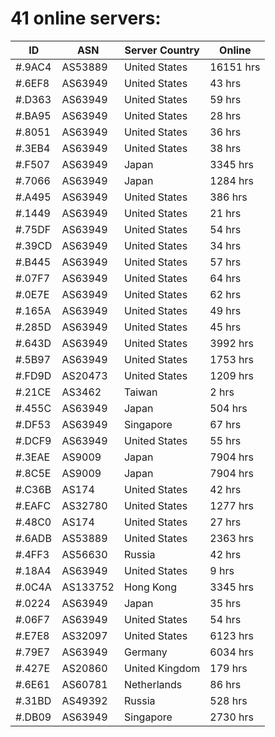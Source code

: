 # 41 online servers:

| ID | ASN | Server Country | Online |
| ------ | ------ | ------ | ------ |
| #.9AC4 | AS53889 | United States | 16151 hrs |
| #.6EF8 | AS63949 | United States | 43 hrs |
| #.D363 | AS63949 | United States | 59 hrs |
| #.BA95 | AS63949 | United States | 28 hrs |
| #.8051 | AS63949 | United States | 36 hrs |
| #.3EB4 | AS63949 | United States | 38 hrs |
| #.F507 | AS63949 | Japan | 3345 hrs |
| #.7066 | AS63949 | Japan | 1284 hrs |
| #.A495 | AS63949 | United States | 386 hrs |
| #.1449 | AS63949 | United States | 21 hrs |
| #.75DF | AS63949 | United States | 54 hrs |
| #.39CD | AS63949 | United States | 34 hrs |
| #.B445 | AS63949 | United States | 57 hrs |
| #.07F7 | AS63949 | United States | 64 hrs |
| #.0E7E | AS63949 | United States | 62 hrs |
| #.165A | AS63949 | United States | 49 hrs |
| #.285D | AS63949 | United States | 45 hrs |
| #.643D | AS63949 | United States | 3992 hrs |
| #.5B97 | AS63949 | United States | 1753 hrs |
| #.FD9D | AS20473 | United States | 1209 hrs |
| #.21CE | AS3462 | Taiwan | 2 hrs |
| #.455C | AS63949 | Japan | 504 hrs |
| #.DF53 | AS63949 | Singapore | 67 hrs |
| #.DCF9 | AS63949 | United States | 55 hrs |
| #.3EAE | AS9009 | Japan | 7904 hrs |
| #.8C5E | AS9009 | Japan | 7904 hrs |
| #.C36B | AS174 | United States | 42 hrs |
| #.EAFC | AS32780 | United States | 1277 hrs |
| #.48C0 | AS174 | United States | 27 hrs |
| #.6ADB | AS53889 | United States | 2363 hrs |
| #.4FF3 | AS56630 | Russia | 42 hrs |
| #.18A4 | AS63949 | United States | 9 hrs |
| #.0C4A | AS133752 | Hong Kong | 3345 hrs |
| #.0224 | AS63949 | Japan | 35 hrs |
| #.06F7 | AS63949 | United States | 54 hrs |
| #.E7E8 | AS32097 | United States | 6123 hrs |
| #.79E7 | AS63949 | Germany | 6034 hrs |
| #.427E | AS20860 | United Kingdom | 179 hrs |
| #.6E61 | AS60781 | Netherlands | 86 hrs |
| #.31BD | AS49392 | Russia | 528 hrs |
| #.DB09 | AS63949 | Singapore | 2730 hrs |

